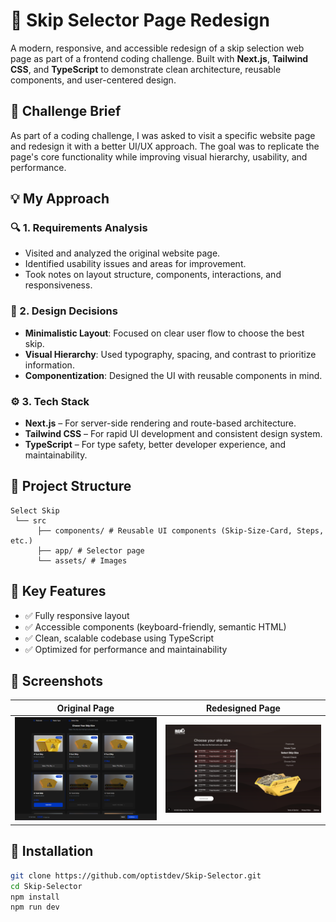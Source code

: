 # 🚀 Skip Selector Page Redesign

A modern, responsive, and accessible redesign of a skip selection web page as part of a frontend coding challenge. Built with **Next.js**, **Tailwind CSS**, and **TypeScript** to demonstrate clean architecture, reusable components, and user-centered design.

## 📌 Challenge Brief

As part of a coding challenge, I was asked to visit a specific website page and redesign it with a better UI/UX approach. The goal was to replicate the page's core functionality while improving visual hierarchy, usability, and performance.

## 💡 My Approach

### 🔍 1. Requirements Analysis
- Visited and analyzed the original website page.
- Identified usability issues and areas for improvement.
- Took notes on layout structure, components, interactions, and responsiveness.

### 🧠 2. Design Decisions
- **Minimalistic Layout**: Focused on clear user flow to choose the best skip.
- **Visual Hierarchy**: Used typography, spacing, and contrast to prioritize information.
- **Componentization**: Designed the UI with reusable components in mind.

### ⚙️ 3. Tech Stack
- **Next.js** – For server-side rendering and route-based architecture.
- **Tailwind CSS** – For rapid UI development and consistent design system.
- **TypeScript** – For type safety, better developer experience, and maintainability.

## 📁 Project Structure
    Select Skip
     └── src
          ├── components/ # Reusable UI components (Skip-Size-Card, Steps, etc.)
          ├── app/ # Selector page
          └── assets/ # Images

## 🧩 Key Features

- ✅ Fully responsive layout
- ✅ Accessible components (keyboard-friendly, semantic HTML)
- ✅ Clean, scalable codebase using TypeScript
- ✅ Optimized for performance and maintainability

## 📸 Screenshots

| Original Page | Redesigned Page |
|---------------|-----------------|
| ![Original](./public/images/original.png) | ![Redesign](./public/images/redesign.png) |

## 🧱 Installation

```bash
git clone https://github.com/optistdev/Skip-Selector.git
cd Skip-Selector
npm install
npm run dev